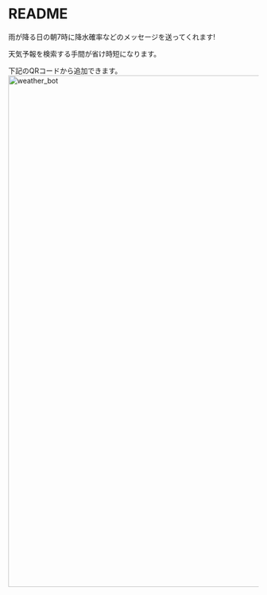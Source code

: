 # README

雨が降る日の朝7時に降水確率などのメッセージを送ってくれます!  

天気予報を検索する手間が省け時短になります。  

下記のQRコードから追加できます。  
<img width="1029" alt="weather_bot" src="https://user-images.githubusercontent.com/76866582/131276187-584172bb-17b9-4c73-8293-b5b3c9d0d6bb.png">



